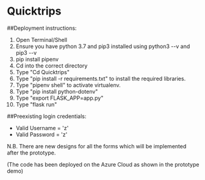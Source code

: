 # Quicktrips

##Deployment instructions:
1. Open Terminal/Shell
2. Ensure you have python 3.7 and pip3 installed using python3 --v and pip3 --v
3. pip install pipenv
4. Cd into the correct directory
5. Type "Cd Quicktrips"
4. Type "pip install -r requirements.txt" to install the required libraries.
5. Type "pipenv shell" to activate virtualenv.
6. Type "pip install python-dotenv"
7. Type "export FLASK_APP=app.py"
8. Type "flask run"

##Preexisting login credentials:
- Valid Username = 'z'
- Valid Password = 'z'



N.B. There are new designs for all the forms which will be implemented after the prototype.


(The code has been deployed on the Azure Cloud as shown in the prototype demo)



